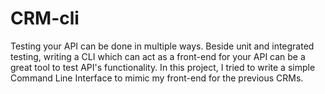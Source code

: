 # CRM-cli


Testing your API can be done in multiple ways. Beside unit and integrated testing, writing a CLI which can act as a front-end for your API can be a great tool to test API's functionality.
In this project, I tried to write a simple Command Line Interface to mimic my front-end for the previous CRMs.
